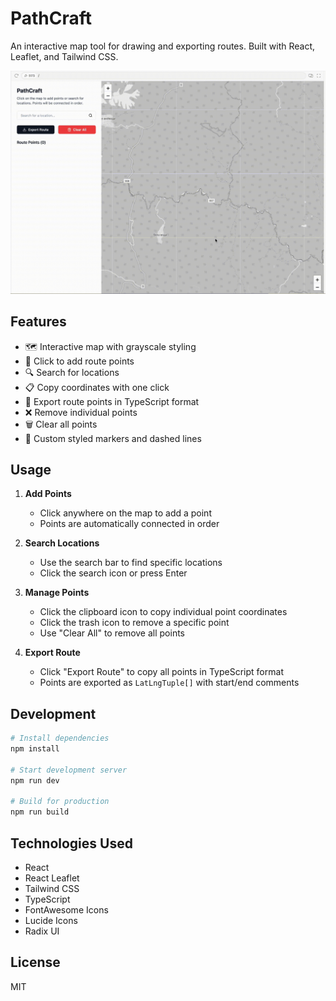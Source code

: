 # PathCraft

An interactive map tool for drawing and exporting routes. Built with React, Leaflet, and Tailwind CSS.

![PathCraft Demo](demo.gif)

## Features

- 🗺️ Interactive map with grayscale styling
- 📍 Click to add route points
- 🔍 Search for locations
- 📋 Copy coordinates with one click
- 🔄 Export route points in TypeScript format
- ❌ Remove individual points
- 🗑️ Clear all points
- 🎨 Custom styled markers and dashed lines

## Usage

1. **Add Points**
   - Click anywhere on the map to add a point
   - Points are automatically connected in order

2. **Search Locations**
   - Use the search bar to find specific locations
   - Click the search icon or press Enter

3. **Manage Points**
   - Click the clipboard icon to copy individual point coordinates
   - Click the trash icon to remove a specific point
   - Use "Clear All" to remove all points

4. **Export Route**
   - Click "Export Route" to copy all points in TypeScript format
   - Points are exported as `LatLngTuple[]` with start/end comments

## Development

```bash
# Install dependencies
npm install

# Start development server
npm run dev

# Build for production
npm run build
```

## Technologies Used

- React
- React Leaflet
- Tailwind CSS
- TypeScript
- FontAwesome Icons
- Lucide Icons
- Radix UI

## License

MIT